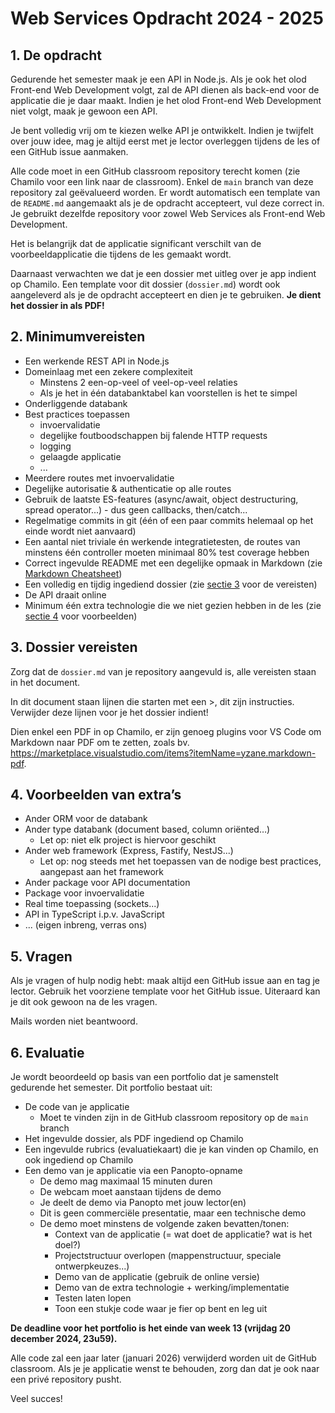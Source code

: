 # Web Services Opdracht 2024 - 2025

## 1. De opdracht

Gedurende het semester maak je een API in Node.js. Als je ook het olod Front-end Web Development volgt, zal de API dienen als back-end voor de applicatie die je daar maakt. Indien je het olod Front-end Web Development niet volgt, maak je gewoon een API.

Je bent volledig vrij om te kiezen welke API je ontwikkelt. Indien je twijfelt over jouw idee, mag je altijd eerst met je lector overleggen tijdens de les of een GitHub issue aanmaken.

Alle code moet in een GitHub classroom repository terecht komen (zie Chamilo voor een link naar de classroom). Enkel de `main` branch van deze repository zal geëvalueerd worden. Er wordt automatisch een template van de `README.md` aangemaakt als je de opdracht accepteert, vul deze correct in. Je gebruikt dezelfde repository voor zowel Web Services als Front-end Web Development.

Het is belangrijk dat de applicatie significant verschilt van de voorbeeldapplicatie die tijdens de les gemaakt wordt.

Daarnaast verwachten we dat je een dossier met uitleg over je app indient op Chamilo. Een template voor dit dossier (`dossier.md`) wordt ook aangeleverd als je de opdracht accepteert en dien je te gebruiken. **Je dient het dossier in als PDF!**

## 2. Minimumvereisten

- Een werkende REST API in Node.js
- Domeinlaag met een zekere complexiteit
  - Minstens 2 een-op-veel of veel-op-veel relaties
  - Als je het in één databanktabel kan voorstellen is het te simpel
- Onderliggende databank
- Best practices toepassen
  - invoervalidatie
  - degelijke foutboodschappen bij falende HTTP requests
  - logging
  - gelaagde applicatie
  - ...
- Meerdere routes met invoervalidatie
- Degelijke autorisatie & authenticatie op alle routes
- Gebruik de laatste ES-features (async/await, object destructuring, spread operator...) - dus geen callbacks, then/catch...
- Regelmatige commits in git (één of een paar commits helemaal op het einde wordt niet aanvaard)
- Een aantal niet triviale én werkende integratietesten, de routes van minstens één controller moeten minimaal 80% test coverage hebben
- Correct ingevulde README met een degelijke opmaak in Markdown (zie [Markdown Cheatsheet](https://github.com/adam-p/markdown-here/wiki/Markdown-Cheatsheet))
- Een volledig en tijdig ingediend dossier (zie [sectie 3](#3-dossier-vereisten) voor de vereisten)
- De API draait online
- Minimum één extra technologie die we niet gezien hebben in de les (zie [sectie 4](#4-voorbeelden-van-extras) voor voorbeelden)

## 3. Dossier vereisten

Zorg dat de `dossier.md` van je repository aangevuld is, alle vereisten staan in het document.

In dit document staan lijnen die starten met een >, dit zijn instructies. Verwijder deze lijnen voor je het dossier indient!

Dien enkel een PDF in op Chamilo, er zijn genoeg plugins voor VS Code om Markdown naar PDF om te zetten, zoals bv. <https://marketplace.visualstudio.com/items?itemName=yzane.markdown-pdf>.

## 4. Voorbeelden van extra’s

- Ander ORM voor de databank
- Ander type databank (document based, column oriënted…)
  - Let op: niet elk project is hiervoor geschikt
- Ander web framework (Express, Fastify, NestJS...)
  - Let op: nog steeds met het toepassen van de nodige best practices, aangepast aan het framework
- Ander package voor API documentation
- Package voor invoervalidatie
- Real time toepassing (sockets...)
- API in TypeScript i.p.v. JavaScript
- ... (eigen inbreng, verras ons)

## 5. Vragen

Als je vragen of hulp nodig hebt: maak altijd een GitHub issue aan en tag je lector. Gebruik het voorziene template voor het GitHub issue. Uiteraard kan je dit ook gewoon na de les vragen.

Mails worden niet beantwoord.

## 6. Evaluatie

Je wordt beoordeeld op basis van een portfolio dat je samenstelt gedurende het semester. Dit portfolio bestaat uit:

- De code van je applicatie
  - Moet te vinden zijn in de GitHub classroom repository op de `main` branch
- Het ingevulde dossier, als PDF ingediend op Chamilo
- Een ingevulde rubrics (evaluatiekaart) die je kan vinden op Chamilo, en ook ingediend op Chamilo
- Een demo van je applicatie via een Panopto-opname
  - De demo mag maximaal 15 minuten duren
  - De webcam moet aanstaan tijdens de demo
  - Je deelt de demo via Panopto met jouw lector(en)
  - Dit is geen commerciële presentatie, maar een technische demo
  - De demo moet minstens de volgende zaken bevatten/tonen:
    - Context van de applicatie (= wat doet de applicatie? wat is het doel?)
    - Projectstructuur overlopen (mappenstructuur, speciale ontwerpkeuzes...)
    - Demo van de applicatie (gebruik de online versie)
    - Demo van de extra technologie + werking/implementatie
    - Testen laten lopen
    - Toon een stukje code waar je fier op bent en leg uit

**De deadline voor het portfolio is het einde van week 13 (vrijdag 20 december 2024, 23u59).**

Alle code zal een jaar later (januari 2026) verwijderd worden uit de GitHub classroom. Als je je applicatie wenst te behouden, zorg dan dat je ook naar een privé repository pusht.

Veel succes!
